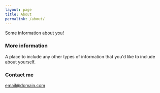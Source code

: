 ```yaml
---
layout: page
title: About
permalink: /about/
---
```


Some information about you!

### More information

A place to include any other types of information that you'd like to include about yourself.

### Contact me

[email@domain.com](mailto:email@domain.com)